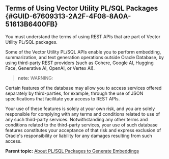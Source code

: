 ## Terms of Using Vector Utility PL/SQL Packages {#GUID-67609313-2A2F-4F08-8A0A-51613B6400FB}

You must understand the terms of using REST APIs that are part of Vector Utility PL/SQL packages.

Some of the Vector Utility PL/SQL APIs enable you to perform embedding, summarization, and text generation operations outside Oracle Database, by using third-party REST providers (such as Cohere, Google AI, Hugging Face, Generative AI, OpenAI, or Vertex AI).

> **note:** WARNING: 

Certain features of the database may allow you to access services offered separately by third-parties, for example, through the use of JSON specifications that facilitate your access to REST APIs. 

Your use of these features is solely at your own risk, and you are solely responsible for complying with any terms and conditions related to use of any such third-party services. Notwithstanding any other terms and conditions related to the third-party services, your use of such database features constitutes your acceptance of that risk and express exclusion of Oracle's responsibility or liability for any damages resulting from such access.

**Parent topic:** [About PL/SQL Packages to Generate Embeddings](pl-sql-packages-generate-embeddings.md)
